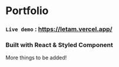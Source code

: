 # Portfolio
### `Live demo` : https://letam.vercel.app/
### Built with React & Styled Component
More things to be added!
